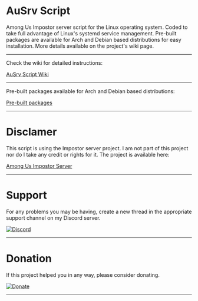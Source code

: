 # AuSrv Script

Among Us Impostor server script for the Linux operating system. Coded to take full advantage of Linux's systemd service management. Pre-built packages are available for Arch and Debian based distributions for easy installation. More details available on the project's wiki page.

-------------------------

Check the wiki for detailed instructions:

[AuSrv Script Wiki](../../wikis)

-------------------------

Pre-built packages available for Arch and Debian based distributions:

[Pre-built packages](built-packages)

-------------------------

# Disclamer

This script is using the Impostor server project. I am not part of this project nor do I take any credit or rights for it. The project is available here:

[Among Us Impostor Server](https://github.com/Impostor/Impostor)

-------------------------

# Support

For any problems you may be having, create a new thread in the appropriate support channel on my Discord server.

[![Discord](https://img.shields.io/discord/634022961162223658?color=green&label=Discord&logo=Discord)](https://discord.gg/adzYnwvYUj)

-------------------------

# Donation

If this project helped you in any way, please consider donating.

[![Donate](https://img.shields.io/badge/Donate-PayPal-green.svg)](https://www.paypal.com/donate/?hosted_button_id=7DNGNW7TTXHFY)

-------------------------
